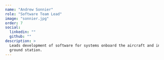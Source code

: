```yaml
---
name: "Andrew Sonnier"
role: "Software Team Lead"
image: "sonnier.jpg"
order: 7
social:
  linkedin: "" 
  github: ""
description: >
  Leads development of software for systems onboard the aircraft and in the
  ground station. 
---
```

